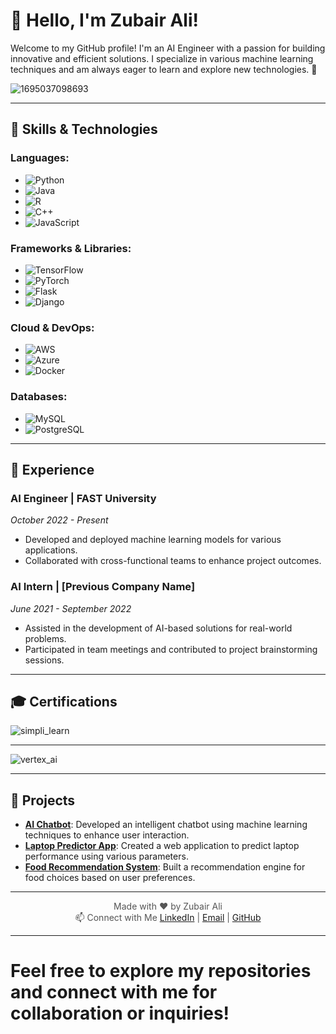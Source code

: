# 👋 Hello, I'm Zubair Ali!

Welcome to my GitHub profile! I'm an AI Engineer with a passion for building innovative and efficient solutions. I specialize in various machine learning techniques and am always eager to learn and explore new technologies. 🌟

![1695037098693](https://github.com/user-attachments/assets/efa6ea5d-382b-46e5-b451-f86c3d1c337f)


---

## 🚀 Skills & Technologies

### Languages:
- ![Python](https://img.shields.io/badge/Python-3.8%20-%233776AB?style=flat-square&logo=python&logoColor=white)
- ![Java](https://img.shields.io/badge/Java-8%20-%23E9C453?style=flat-square&logo=java&logoColor=white)
- ![R](https://img.shields.io/badge/R-4.1.0%20-%23A8B400?style=flat-square&logo=R&logoColor=white)
- ![C++](https://img.shields.io/badge/C%2B%2B-11%20-%2300599C?style=flat-square&logo=cplusplus&logoColor=white)
- ![JavaScript](https://img.shields.io/badge/JavaScript-ES6%20-%23F7DF1E?style=flat-square&logo=javascript&logoColor=black)

### Frameworks & Libraries:
- ![TensorFlow](https://img.shields.io/badge/TensorFlow-2.6%20-%23FF6F20?style=flat-square&logo=tensorflow&logoColor=white)
- ![PyTorch](https://img.shields.io/badge/PyTorch-1.9%20-%23EE4C2C?style=flat-square&logo=pytorch&logoColor=white)
- ![Flask](https://img.shields.io/badge/Flask-2.0%20-%23000000?style=flat-square&logo=flask&logoColor=white)
- ![Django](https://img.shields.io/badge/Django-3.2%20-%0A0A3A3D?style=flat-square&logo=django&logoColor=white)

### Cloud & DevOps:
- ![AWS](https://img.shields.io/badge/AWS-3D7EAA?style=flat-square&logo=amazonaws&logoColor=white)
- ![Azure](https://img.shields.io/badge/Azure-0078D4?style=flat-square&logo=microsoftazure&logoColor=white)
- ![Docker](https://img.shields.io/badge/Docker-2496ED?style=flat-square&logo=docker&logoColor=white)

### Databases:
- ![MySQL](https://img.shields.io/badge/MySQL-005C4B?style=flat-square&logo=mysql&logoColor=white)
- ![PostgreSQL](https://img.shields.io/badge/PostgreSQL-4169E1?style=flat-square&logo=postgresql&logoColor=white)

---

## 💼 Experience

### AI Engineer | FAST University
*October 2022 - Present*
- Developed and deployed machine learning models for various applications.
- Collaborated with cross-functional teams to enhance project outcomes.

### AI Intern | [Previous Company Name]
*June 2021 - September 2022*
- Assisted in the development of AI-based solutions for real-world problems.
- Participated in team meetings and contributed to project brainstorming sessions.

---

## 🎓 Certifications

![simpli_learn](https://github.com/user-attachments/assets/cb1d2cfb-ffab-4374-bb90-aa94d44d1280)

--- 
  
![vertex_ai](https://github.com/user-attachments/assets/5eca6e6b-6e84-4e1a-b522-3a5b170f7130)



---

## 🌟 Projects

- **[AI Chatbot](https://github.com/ZubairZubii/ai-chatbot)**: Developed an intelligent chatbot using machine learning techniques to enhance user interaction.
- **[Laptop Predictor App](https://github.com/ZubairZubii/laptop-predictor)**: Created a web application to predict laptop performance using various parameters.
- **[Food Recommendation System](https://github.com/ZubairZubii/food-recommendation)**: Built a recommendation engine for food choices based on user preferences.

---


<div align="center">
  <p style="font-size: 14px; color: #555;">
    Made with ❤️ by Zubair Ali<br>
   📫 Connect with Me
    <a href="https://www.linkedin.com/in/zubair-ali-2a09702b4" target="_blank">LinkedIn</a> |
    <a href="mailto:zs970120@gmail.com">Email</a> |
    <a href="https://github.com/ZubairZubii">GitHub</a>
  </p>
</div>


---

# Feel free to explore my repositories and connect with me for collaboration or inquiries! 
